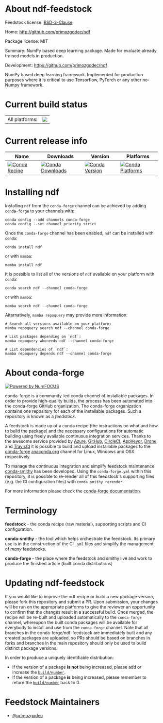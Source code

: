About ndf-feedstock
===================

Feedstock license: [BSD-3-Clause](https://github.com/conda-forge/ndf-feedstock/blob/main/LICENSE.txt)

Home: http://github.com/primozgodec/ndf

Package license: MIT

Summary: NumPy based deep learning package. Made for evaluate already trained models in production.

Development: https://github.com/primozgodec/ndf

NumPy based deep learning framework. Implemented for production purposes where it is critical to use Tensorflow,
PyTorch or any other no-Numpy framework.


Current build status
====================


<table><tr><td>All platforms:</td>
    <td>
      <a href="https://dev.azure.com/conda-forge/feedstock-builds/_build/latest?definitionId=6420&branchName=main">
        <img src="https://dev.azure.com/conda-forge/feedstock-builds/_apis/build/status/ndf-feedstock?branchName=main">
      </a>
    </td>
  </tr>
</table>

Current release info
====================

| Name | Downloads | Version | Platforms |
| --- | --- | --- | --- |
| [![Conda Recipe](https://img.shields.io/badge/recipe-ndf-green.svg)](https://anaconda.org/conda-forge/ndf) | [![Conda Downloads](https://img.shields.io/conda/dn/conda-forge/ndf.svg)](https://anaconda.org/conda-forge/ndf) | [![Conda Version](https://img.shields.io/conda/vn/conda-forge/ndf.svg)](https://anaconda.org/conda-forge/ndf) | [![Conda Platforms](https://img.shields.io/conda/pn/conda-forge/ndf.svg)](https://anaconda.org/conda-forge/ndf) |

Installing ndf
==============

Installing `ndf` from the `conda-forge` channel can be achieved by adding `conda-forge` to your channels with:

```
conda config --add channels conda-forge
conda config --set channel_priority strict
```

Once the `conda-forge` channel has been enabled, `ndf` can be installed with `conda`:

```
conda install ndf
```

or with `mamba`:

```
mamba install ndf
```

It is possible to list all of the versions of `ndf` available on your platform with `conda`:

```
conda search ndf --channel conda-forge
```

or with `mamba`:

```
mamba search ndf --channel conda-forge
```

Alternatively, `mamba repoquery` may provide more information:

```
# Search all versions available on your platform:
mamba repoquery search ndf --channel conda-forge

# List packages depending on `ndf`:
mamba repoquery whoneeds ndf --channel conda-forge

# List dependencies of `ndf`:
mamba repoquery depends ndf --channel conda-forge
```


About conda-forge
=================

[![Powered by
NumFOCUS](https://img.shields.io/badge/powered%20by-NumFOCUS-orange.svg?style=flat&colorA=E1523D&colorB=007D8A)](https://numfocus.org)

conda-forge is a community-led conda channel of installable packages.
In order to provide high-quality builds, the process has been automated into the
conda-forge GitHub organization. The conda-forge organization contains one repository
for each of the installable packages. Such a repository is known as a *feedstock*.

A feedstock is made up of a conda recipe (the instructions on what and how to build
the package) and the necessary configurations for automatic building using freely
available continuous integration services. Thanks to the awesome service provided by
[Azure](https://azure.microsoft.com/en-us/services/devops/), [GitHub](https://github.com/),
[CircleCI](https://circleci.com/), [AppVeyor](https://www.appveyor.com/),
[Drone](https://cloud.drone.io/welcome), and [TravisCI](https://travis-ci.com/)
it is possible to build and upload installable packages to the
[conda-forge](https://anaconda.org/conda-forge) [anaconda.org](https://anaconda.org/)
channel for Linux, Windows and OSX respectively.

To manage the continuous integration and simplify feedstock maintenance
[conda-smithy](https://github.com/conda-forge/conda-smithy) has been developed.
Using the ``conda-forge.yml`` within this repository, it is possible to re-render all of
this feedstock's supporting files (e.g. the CI configuration files) with ``conda smithy rerender``.

For more information please check the [conda-forge documentation](https://conda-forge.org/docs/).

Terminology
===========

**feedstock** - the conda recipe (raw material), supporting scripts and CI configuration.

**conda-smithy** - the tool which helps orchestrate the feedstock.
                   Its primary use is in the construction of the CI ``.yml`` files
                   and simplify the management of *many* feedstocks.

**conda-forge** - the place where the feedstock and smithy live and work to
                  produce the finished article (built conda distributions)


Updating ndf-feedstock
======================

If you would like to improve the ndf recipe or build a new
package version, please fork this repository and submit a PR. Upon submission,
your changes will be run on the appropriate platforms to give the reviewer an
opportunity to confirm that the changes result in a successful build. Once
merged, the recipe will be re-built and uploaded automatically to the
`conda-forge` channel, whereupon the built conda packages will be available for
everybody to install and use from the `conda-forge` channel.
Note that all branches in the conda-forge/ndf-feedstock are
immediately built and any created packages are uploaded, so PRs should be based
on branches in forks and branches in the main repository should only be used to
build distinct package versions.

In order to produce a uniquely identifiable distribution:
 * If the version of a package **is not** being increased, please add or increase
   the [``build/number``](https://docs.conda.io/projects/conda-build/en/latest/resources/define-metadata.html#build-number-and-string).
 * If the version of a package **is** being increased, please remember to return
   the [``build/number``](https://docs.conda.io/projects/conda-build/en/latest/resources/define-metadata.html#build-number-and-string)
   back to 0.

Feedstock Maintainers
=====================

* [@primozgodec](https://github.com/primozgodec/)

